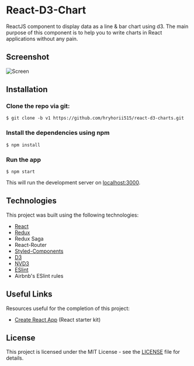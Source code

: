 # React-D3-Chart

ReactJS component to display data as a line & bar chart using d3.
The main purpose of this component is to help you to write charts in React applications without any pain.

## Screenshot

![Screen](/public/images/d3-charts.gif)

## Installation

### Clone the repo via git:

    $ git clone -b v1 https://github.com/hryhorii515/react-d3-charts.git

### Install the dependencies using npm

    $ npm install

### Run the app

    $ npm start

This will run the development server on [localhost:3000](http://localhost:3000).

## Technologies

This project was built using the following technologies:

- [React](https://reactjs.org/)
- [Redux](https://redux.js.org/)
- Redux Saga
- React-Router
- [Styled-Components](https://www.styled-components.com/)
- [D3](https://d3js.org/)
- [NVD3](http://nvd3.org/)
- [ESlint](https://eslint.org/)
- Airbnb's ESlint rules

## Useful Links

Resources useful for the completion of this project:

- [Create React App](https://github.com/facebook/create-react-app) (React starter kit)

## License

This project is licensed under the MIT License - see the [LICENSE](LICENSE) file for details.